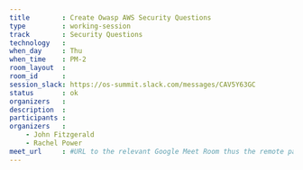 ```yaml
---
title        : Create Owasp AWS Security Questions
type         : working-session
track        : Security Questions
technology   :
when_day     : Thu
when_time    : PM-2
room_layout  :
room_id      :
session_slack: https://os-summit.slack.com/messages/CAV5Y63GC
status       : ok
organizers   :
description  :
participants :
organizers   :
    - John Fitzgerald
    - Rachel Power
meet_url     : #URL to the relevant Google Meet Room thus the remote participants can join a session
---
```

